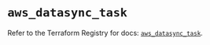 # `aws_datasync_task`

Refer to the Terraform Registry for docs: [`aws_datasync_task`](https://registry.terraform.io/providers/hashicorp/aws/4.54.0/docs/resources/datasync_task).

